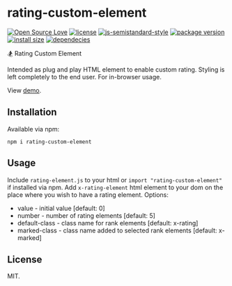 # rating-custom-element
[![Open Source Love](https://badges.frapsoft.com/os/v1/open-source.svg?v=103)](https://github.com/ellerbrock/open-source-badges/)
[![license](https://img.shields.io/github/license/marinko-peso/rating-custom-element.svg)](https://github.com/marinko-peso/rating-custom-element/blob/master/LICENSE)
[![js-semistandard-style](https://img.shields.io/badge/code%20style-semistandard-brightgreen.svg)](https://github.com/Flet/semistandard)
[![package version](https://img.shields.io/npm/v/rating-custom-element.svg)](https://npm.im/rating-custom-element)
[![install size](https://packagephobia.now.sh/badge?p=rating-custom-element)](https://packagephobia.now.sh/result?p=rating-custom-element)
[![dependecies](https://david-dm.org/marinko-peso/rating-custom-element.svg)](https://david-dm.org/marinko-peso/rating-custom-element)

:snowboarder: Rating Custom Element


Intended as plug and play HTML element to enable custom rating. Styling is left completely to the end user. For in-browser usage.

View [demo](https://htmlpreview.github.io/?https://github.com/marinko-peso/rating-custom-element/blob/master/demo/index.html).



## Installation

Available via npm:
```
npm i rating-custom-element
```



## Usage

Include ```rating-element.js``` to your html or ```import "rating-custom-element"``` if installed via npm.
Add ```x-rating-element``` html element to your dom on the place where you wish to have a rating element.
Options:
* value - initial value [default: 0]
* number - number of rating elements [default: 5]
* default-class - class name for rank elements [default: x-rating]
* marked-class - class name added to selected rank elements [default: x-marked]



## License

MIT.
